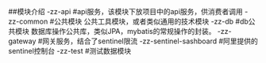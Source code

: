 ##模块介绍
-zz-api #api服务，该模块下放项目中的api服务，供消费者调用
-zz-common #公共模块 公共工具模块，或者类似通用的技术模块
-zz-db #db公共模块 数据库操作公共库，类似JPA，mybatis的常规操作的封装。
-zz-gateway #网关服务，结合了sentinel限流
-zz-sentinel-sashboard #阿里提供的sentinel控制台
-zz-test #测试数据模块